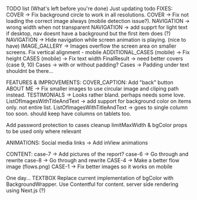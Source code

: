 TODO list (What's left before you're done)
Just updating todo
FIXES:
COVER -> Fix background circle to work in all resolutions.
COVER -> Fix not loading the correct image always (mobile detection issue?).
NAVIGATION -> wrong width when not transparent
NAVIGATION -> add supprt for light text if desktop, nav doesnt have a background but the first item does (?)
NAVIGATION -> Hide navigation while screen animation is playing. (nice to have)
IMAGE_GALLERY -> Images overflow the screen area on smaller screens.
Fix vertical alignment - mobile
ADDITIONAL_CASES (mobile) -> Fix height
CASES (mobile) -> Fix text width
FinalResult -> need better covers (case 9, 10)
Cases -> with or without padding?
Cases -> Padding under text shouldnt be there...

FEATURES & IMPROVEMENTS:
COVER_CAPTION: Add "back" button
ABOUT ME -> Fix smaller images to use circular image and cliping path instead.
TESTIMONIALS -> Looks rather bland. perhaps needs some love.
ListOfImagesWithTitleAndText -> add support for background color on items only. not entire list.
ListOfImagesWithTitleAndText -> goes to single column too soon. should keep have columns on tablets too.

Add password protection to cases
cleanup limitMaxWidth & bgColor props to be used only where relevant

ANIMATIONS:
Social media links -> Add inView animations

CONTENT:
case-7 -> Add pictures of the report?
case-6 -> Go through and rewrite
case-8 -> Go through and rewrite
CASE-4 -> Make a better flow image (flows.png)
CASE-1 -> Fix better images so it works on mobile

One day...
TEXTBOX Replace current implementation of bgColor with BackgroundWrapper.
Use Contentful for content.
server side rendering using Next.js (?)
